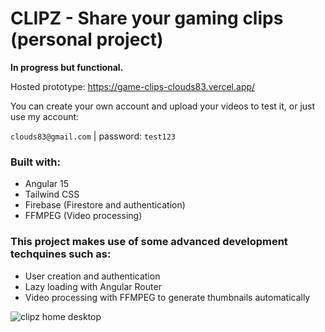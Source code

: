 # CLIPZ - Share your gaming clips (personal project)

__In progress but functional.__

Hosted prototype: https://game-clips-clouds83.vercel.app/


You can create your own account and upload your videos to test it, or just use my account:

`clouds83@gmail.com` | password: `test123`

### Built with:
- Angular 15
- Tailwind CSS
- Firebase (Firestore and authentication)
- FFMPEG (Video processing)

### This project makes use of some advanced development techquines such as:
- User creation and authentication
- Lazy loading with Angular Router
- Video processing with FFMPEG to generate thumbnails automatically


![clipz home desktop](https://user-images.githubusercontent.com/1158183/212562318-da70363f-9a33-44be-94a2-b99b0d737840.png)
